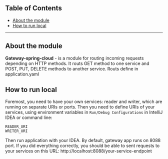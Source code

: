 ## Table of Contents

- [About the module](#About-the-module)
- [How to run local](#How-to-run-local)
 
---

## About the module
__Gateway-spring-cloud__ - is a module for routing incoming requests depending on HTTP methods.
It routs GET method to one service and POST, PUT, DELETE methods to another service.
Routs define in application.yaml  

## How to run local
Foremost, you need to have your own services: reader and writer, which are running on separate URIs or ports.
Then you need to define URIs of your services, using environment variables in `Run/Debug Configurations` 
in IntelliJ IDEA or command line:
```properties
READER_URI
WRITER_URI
```
Then run application with your IDEA.
By default, gateway app runs on 8088 port.
If you did everything correctly, you should be able to sent requests to your services on this
URL: http://localhost:8088/your-service-endpoint
